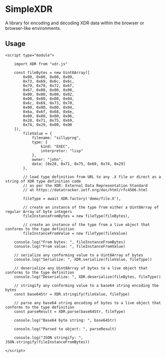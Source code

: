 # SimpleXDR

A library for encoding and decoding XDR data within the browser or browser-like environments.

## Usage

    <script type="module">

        import XDR from "xdr.js"

        const fileBytes = new Uint8Array([
            0x00, 0x00, 0x00, 0x09,
            0x73, 0x69, 0x6c, 0x6c,
            0x79, 0x70, 0x72, 0x6f,
            0x67, 0x00, 0x00, 0x00,
            0x00, 0x00, 0x00, 0x02,
            0x00, 0x00, 0x00, 0x04,
            0x6c, 0x69, 0x73, 0x70,
            0x00, 0x00, 0x00, 0x04,
            0x6a, 0x6f, 0x68, 0x6e,
            0x00, 0x00, 0x00, 0x06,
            0x28, 0x71, 0x75, 0x69,
            0x74, 0x29, 0x00, 0x00
        ]),
            fileValue = {
                filename: "sillyprog",
                type: {
                    kind: "EXEC",
                    interpretor: "lisp"
                },
                owner: "john",
                data: [0x28, 0x71, 0x75, 0x69, 0x74, 0x29]
            },

            // load type definition from URL to any .X file or direct as a string of XDR type definition code 
            // as per the XDR: External Data Representation Standard 
            // at https://datatracker.ietf.org/doc/html/rfc4506.html

            fileType = await XDR.factory('demo/file.X'),

            // create an instance of the type from either a Uint8Array of regular Array of byte integers 
            fileInstanceFromBytes = new fileType(fileBytes),

            // create an instance of the type from a live object that conforms to the type definition
            fileInstanceFromValue = new fileType(fileValue)

        console.log("From bytes: ", fileInstanceFromBytes)
        console.log("From value: ", fileInstanceFromValue)

        // serialize any conforming value to a Uint8Array of bytes
        console.log("Serialize: ", XDR.serialize(fileValue, fileType))

        // deserialize any Uint8Array of bytes to a live object that conforms to the type definition
        console.log("Deserialize: ", XDR.deserialize(fileBytes, fileType))

        // stringify any conforming value to a base64 string encoding the bytes
        const base64Str = XDR.stringify(fileValue, fileType)

        // parse any base64 string encoding of bytes to a live object that conforms to the type definition
        const parseResult = XDR.parse(base64Str, fileType)

        console.log("Base64 byte string: ", base64Str)

        console.log("Parsed to object: ", parseResult)

        console.log("JSON stringify: ", JSON.stringify(fileInstanceFromBytes))

    </script>
